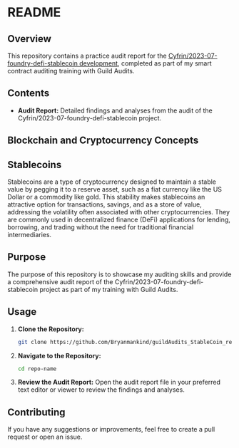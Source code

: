 # README

## Overview

This repository contains a practice audit report for the [Cyfrin/2023-07-foundry-defi-stablecoin development](https://github.com/Cyfrin/2023-07-foundry-defi-stablecoin), completed as part of my smart contract auditing training with Guild Audits.

## Contents

- **Audit Report:** Detailed findings and analyses from the audit of the Cyfrin/2023-07-foundry-defi-stablecoin project.

## Blockchain and Cryptocurrency Concepts

## Stablecoins

Stablecoins are a type of cryptocurrency designed to maintain a stable value by pegging it to a reserve asset, such as a fiat currency like the US Dollar or a commodity like gold. This stability makes stablecoins an attractive option for transactions, savings, and as a store of value, addressing the volatility often associated with other cryptocurrencies. They are commonly used in decentralized finance (DeFi) applications for lending, borrowing, and trading without the need for traditional financial intermediaries.

## Purpose

The purpose of this repository is to showcase my auditing skills and provide a comprehensive audit report of the Cyfrin/2023-07-foundry-defi-stablecoin project as part of my training with Guild Audits.

## Usage

1. **Clone the Repository:**
   ```bash
   git clone https://github.com/Bryanmankind/guildAudits_StableCoin_report.git
   ```
2. **Navigate to the Repository:**
   ```bash
   cd repo-name
   ```
3. **Review the Audit Report:**
   Open the audit report file in your preferred text editor or viewer to review the findings and analyses.

## Contributing

If you have any suggestions or improvements, feel free to create a pull request or open an issue.